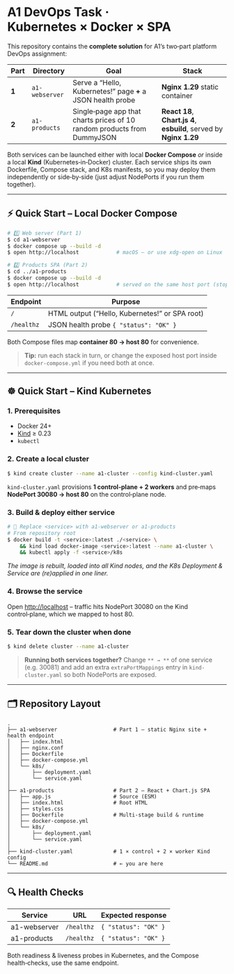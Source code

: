 # A1 DevOps Task · Kubernetes × Docker × SPA

This repository contains the **complete solution** for A1’s two‑part platform DevOps assignment:

| Part  | Directory      | Goal                                                                    | Stack                                                               |
| ----- | -------------- | ----------------------------------------------------------------------- | ------------------------------------------------------------------- |
| **1** | `a1-webserver` | Serve a “Hello, Kubernetes!” page **+** a JSON health probe             | **Nginx 1.29** static container                                     |
| **2** | `a1-products`  | Single‑page app that charts prices of 10 random products from DummyJSON | **React 18**, **Chart.js 4**, **esbuild**, served by **Nginx 1.29** |

Both services can be launched either with local **Docker Compose** *or* inside a local **Kind** (Kubernetes‑in‑Docker) cluster. Each service ships its own Dockerfile, Compose stack, and K8s manifests, so you may deploy them independently or side‑by‑side (just adjust NodePorts if you run them together).

---

## ⚡ Quick Start – Local Docker Compose

```bash
# 1️⃣ Web server (Part 1)
$ cd a1-webserver
$ docker compose up --build -d
$ open http://localhost            # macOS – or use xdg‑open on Linux

# 2️⃣ Products SPA (Part 2)
$ cd ../a1-products
$ docker compose up --build -d
$ open http://localhost            # served on the same host port (stop the other stack first)
```

| Endpoint   | Purpose                                        |
| ---------- | ---------------------------------------------- |
| `/`        | HTML output (“Hello, Kubernetes!” or SPA root) |
| `/healthz` | JSON health probe `{ "status": "OK" }`         |

Both Compose files map **container 80 → host 80** for convenience.

> **Tip:** run each stack in turn, or change the exposed host port inside `docker-compose.yml` if you need both at once.

---

## ☸️ Quick Start – Kind Kubernetes

### 1. Prerequisites

- Docker 24+
- [Kind](https://kind.sigs.k8s.io/) ≥ 0.23
- `kubectl`

### 2. Create a local cluster

```bash
$ kind create cluster --name a1-cluster --config kind-cluster.yaml
```

`kind-cluster.yaml` provisions **1 control‑plane + 2 workers** and pre‑maps **NodePort 30080 → host 80** on the control‑plane node.

### 3. Build & deploy **either** service

```bash
# 🔄 Replace <service> with a1-webserver or a1-products
# From repository root
$ docker build -t <service>:latest ./<service> \
    && kind load docker-image <service>:latest --name a1-cluster \
    && kubectl apply -f <service>/k8s
```

*The image is rebuilt, loaded into all Kind nodes, and the K8s Deployment & Service are (re)applied in one liner.*

### 4. Browse the service

Open [http://localhost](http://localhost) – traffic hits NodePort 30080 on the Kind control‑plane, which we mapped to host 80.

### 5. Tear down the cluster when done

```bash
$ kind delete cluster --name a1-cluster
```

> **Running both services together?** Change ``** → **`` of one service (e.g. 30081) and add an extra `extraPortMappings` entry in `kind-cluster.yaml` so both NodePorts are exposed.

---

## 🗂 Repository Layout

```
.
├── a1-webserver                  # Part 1 – static Nginx site + health endpoint
│   ├── index.html
│   ├── nginx.conf
│   ├── Dockerfile
│   ├── docker-compose.yml
│   └── k8s/
│       ├── deployment.yaml
│       └── service.yaml
│
├── a1-products                   # Part 2 – React + Chart.js SPA
│   ├── app.js                    # Source (ESM)
│   ├── index.html                # Root HTML
│   ├── styles.css
│   ├── Dockerfile                # Multi‑stage build & runtime
│   ├── docker-compose.yml
│   └── k8s/
│       ├── deployment.yaml
│       └── service.yaml
│
├── kind-cluster.yaml             # 1 × control + 2 × worker Kind config
└── README.md                     # ← you are here
```

---

## 🔍 Health Checks

| Service      | URL        | Expected response    |
| ------------ | ---------- | -------------------- |
| a1-webserver | `/healthz` | `{ "status": "OK" }` |
| a1-products  | `/healthz` | `{ "status": "OK" }` |

Both readiness & liveness probes in Kubernetes, and the Compose health‑checks, use the same endpoint.

